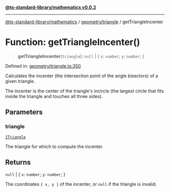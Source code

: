 [**@ts-standard-library/mathematics v0.0.2**](../../../README.md)

***

[@ts-standard-library/mathematics](../../../README.md) / [geometry/triangle](../README.md) / getTriangleIncenter

# Function: getTriangleIncenter()

> **getTriangleIncenter**(`triangle`): `null` \| \{ `x`: `number`; `y`: `number`; \}

Defined in: [geometry/triangle.ts:350](https://github.com/gabaudette/ts-stdlib/blob/725aff52e6f28b9942b278b955914b3ace9f325c/packages/mathematics/src/geometry/triangle.ts#L350)

Calculates the incenter (the intersection point of the angle bisectors)
of a given triangle.

The incenter is the center of the triangle's incircle (the largest circle
that fits inside the triangle and touches all three sides).

## Parameters

### triangle

[`ITriangle`](../interfaces/ITriangle.md)

The triangle for which to compute the incenter.

## Returns

`null` \| \{ `x`: `number`; `y`: `number`; \}

The coordinates `{ x, y }` of the incenter, or `null` if the triangle is invalid.
